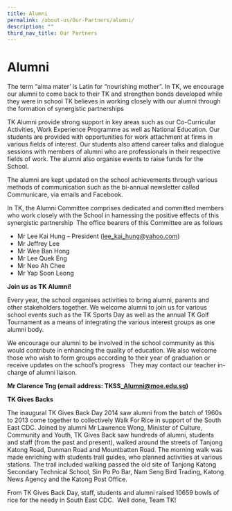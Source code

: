```yaml
---
title: Alumni
permalink: /about-us/Our-Partners/alumni/
description: ""
third_nav_title: Our Partners
---
```

# Alumni
The term “alma mater’ is Latin for “nourishing mother”. In TK, we encourage our alumni to come back to their TK and strengthen bonds developed while they were in school TK believes in working closely with our alumni through the formation of synergistic partnerships

TK Alumni provide strong support in key areas such as our Co-Curricular Activities, Work Experience Programme as well as National Education. Our students are provided with opportunities for work attachment at firms in various fields of interest. Our students also attend career talks and dialogue sessions with members of alumni who are professionals in their respective fields of work. The alumni also organise events to raise funds for the School.

The alumni are kept updated on the school achievements through various methods of communication such as the bi-annual newsletter called Communicare, via emails and Facebook.

In TK, the Alumni Committee comprises dedicated and committed members who work closely with the School in harnessing the positive effects of this synergistic partnership  The office bearers of this Committee are as follows

*   Mr Lee Kai Hung – President ([lee\_kai\_hung@yahoo.com](mailto:lee_kai_hung@yahoo.com))
*   Mr Jeffrey Lee
*   Mr Wee Ban Hong
*   Mr Lee Quek Eng
*   Mr Neo Ah Chee
*   Mr Yap Soon Leong

**Join us as TK Alumni!**

Every year, the school organises activities to bring alumni, parents and other stakeholders together. We welcome alumni to join us for various school events such as the TK Sports Day as well as the annual TK Golf Tournament as a means of integrating the various interest groups as one alumni body.

We encourage our alumni to be involved in the school community as this would contribute in enhancing the quality of education. We also welcome those who wish to form groups according to their year of graduation or receive updates on the school’s progress   They may contact our teacher in-charge of alumni liaison.

**Mr Clarence Tng (email address: TKSS\_Alumni@moe.edu.sg)**

**TK Gives Backs**

The inaugural TK Gives Back Day 2014 saw alumni from the batch of 1960s to 2013 come together to collectively Walk For Rice in support of the South East CDC. Joined by alumni Mr Lawrence Wong, Minister of Culture, Community and Youth, TK Gives Back saw hundreds of alumni, students and staff (from the past and present), walked around the streets of Tanjong Katong Road, Dunman Road and Mountbatten Road. The morning walk was made enriching with students trail guides, who planned activities at various stations. The trail included walking passed the old site of Tanjong Katong Secondary Technical School, Sin Po Po Bar, Nam Seng Bird Trading, Katong News Agency and the Katong Post Office.

From TK Gives Back Day, staff, students and alumni raised 10659 bowls of rice for the needy in South East CDC.  Well done, Team TK!